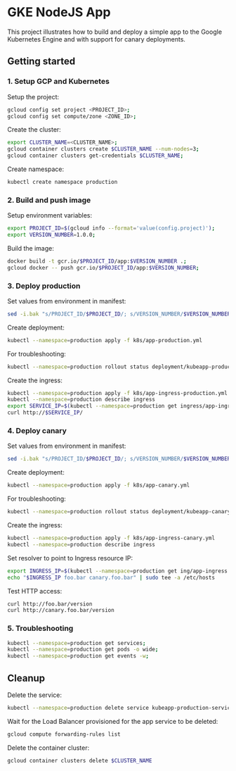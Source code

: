 # GKE NodeJS App

This project illustrates how to build and deploy a simple app to the Google Kubernetes Engine and with support for canary deployments.

## Getting started

### 1. Setup GCP and Kubernetes

Setup the project:

```sh
gcloud config set project <PROJECT_ID>;
gcloud config set compute/zone <ZONE_ID>;
```

Create the cluster:

```sh
export CLUSTER_NAME=<CLUSTER_NAME>;
gcloud container clusters create $CLUSTER_NAME --num-nodes=3;
gcloud container clusters get-credentials $CLUSTER_NAME;
```

Create namespace:
```sh
kubectl create namespace production
```

### 2. Build and push image

Setup environment variables:

```sh
export PROJECT_ID=$(gcloud info --format='value(config.project)');
export VERSION_NUMBER=1.0.0;
```

Build the image:

```sh
docker build -t gcr.io/$PROJECT_ID/app:$VERSION_NUMBER .;
gcloud docker -- push gcr.io/$PROJECT_ID/app:$VERSION_NUMBER;
```

### 3. Deploy production

Set values from environment in manifest:

```sh
sed -i.bak "s/PROJECT_ID/$PROJECT_ID/; s/VERSION_NUMBER/$VERSION_NUMBER/;" k8s/app-production.yml;
```

Create deployment:

```sh
kubectl --namespace=production apply -f k8s/app-production.yml
```

For troubleshooting:

```sh
kubectl --namespace=production rollout status deployment/kubeapp-production
```

Create the ingress:

```sh
kubectl --namespace=production apply -f k8s/app-ingress-production.yml
kubectl --namespace=production describe ingress
export SERVICE_IP=$(kubectl --namespace=production get ingress/app-ingress --output=json | jq -r '.status.loadBalancer.ingress[0].ip')
curl http://$SERVICE_IP/
```

### 4. Deploy canary

Set values from environment in manifest:

```sh
sed -i.bak "s/PROJECT_ID/$PROJECT_ID/; s/VERSION_NUMBER/$VERSION_NUMBER/;" k8s/app-canary.yml;
```

Create deployment:

```sh
kubectl --namespace=production apply -f k8s/app-canary.yml
```

For troubleshooting:

```sh
kubectl --namespace=production rollout status deployment/kubeapp-canary
```

Create the ingress:

```sh
kubectl --namespace=production apply -f k8s/app-ingress-canary.yml
kubectl --namespace=production describe ingress
```

Set resolver to point to Ingress resource IP:

```sh
export INGRESS_IP=$(kubectl --namespace=production get ing/app-ingress --output=json | jq -r '.status.loadBalancer.ingress[0].ip')
echo "$INGRESS_IP foo.bar canary.foo.bar" | sudo tee -a /etc/hosts
```

Test HTTP access:

```sh
curl http://foo.bar/version
curl http://canary.foo.bar/version
```

### 5. Troubleshooting

```sh
kubectl --namespace=production get services;
kubectl --namespace=production get pods -o wide;
kubectl --namespace=production get events -w;
```

## Cleanup

Delete the service:

```sh
kubectl --namespace=production delete service kubeapp-production-service
```

Wait for the Load Balancer provisioned for the app service to be deleted:

```sh
gcloud compute forwarding-rules list
```

Delete the container cluster:

```sh
gcloud container clusters delete $CLUSTER_NAME
```
